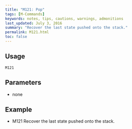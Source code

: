 ```yaml
---
title: "M121: Pop" 
tags: [M-Commands]
keywords: notes, tips, cautions, warnings, admonitions
last_updated: July 3, 2016
summary: "Recover the last state pushed onto the stack."
permalink: M121.html
toc: false
---
```



## Usage ##
```
M121
```

## Parameters ##
+ none

## Example ##

+ M121
Recover the last state pushed onto the stack.
